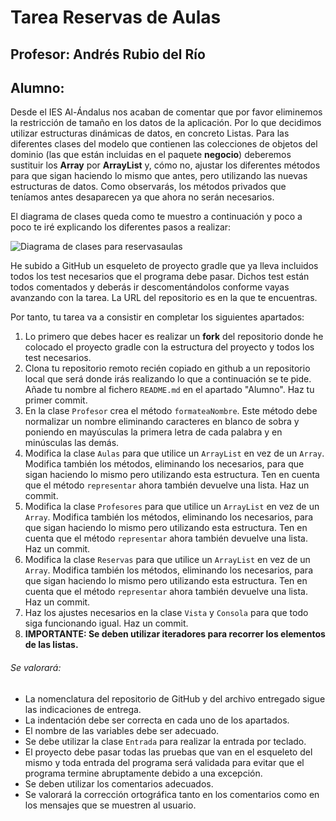 # Tarea Reservas de Aulas
## Profesor: Andrés Rubio del Río
## Alumno:

Desde el IES Al-Ándalus nos acaban de comentar que por favor eliminemos la restricción de tamaño en los datos de la aplicación. Por lo que decidimos utilizar estructuras dinámicas de datos, en concreto Listas. Para las diferentes clases del modelo que contienen las colecciones de objetos del dominio (las que están incluidas en el paquete **negocio**) deberemos sustituir los **Array** por **ArrayList** y, cómo no, ajustar los diferentes métodos para que sigan haciendo lo mismo que antes, pero utilizando las nuevas estructuras de datos. Como observarás, los métodos privados que teníamos antes desaparecen ya que ahora no serán necesarios.

El diagrama de clases queda como te muestro a continuación y poco a poco te iré explicando los diferentes pasos a realizar:

![Diagrama de clases para reservasaulas](https://github.com/andresrubiodelrio/ReservasAulas-v1/blob/main/src/main/resources/reservasaulas.png)

He subido a GitHub un esqueleto de proyecto gradle que ya lleva incluidos todos los test necesarios que el programa debe pasar. Dichos test están todos comentados y deberás ir descomentándolos conforme vayas avanzando con la tarea. La URL del repositorio es en la que te encuentras.

Por tanto, tu tarea va a consistir en completar los siguientes apartados:

1. Lo primero que debes hacer es realizar un **fork** del repositorio donde he colocado el proyecto gradle con la estructura del proyecto y todos los test necesarios.
2. Clona tu repositorio remoto recién copiado en github a un repositorio local que será donde irás realizando lo que a continuación se te pide. Añade tu nombre al fichero `README.md` en el apartado "Alumno". Haz tu primer commit.
3. En la clase `Profesor` crea el método `formateaNombre`. Este método debe normalizar un nombre eliminando caracteres en blanco de sobra y poniendo en mayúsculas la primera letra de cada palabra y en minúsculas las demás. 
4. Modifica la clase `Aulas` para que utilice un `ArrayList` en vez de un `Array`. Modifica también los métodos, eliminando los necesarios, para que sigan haciendo lo mismo pero utilizando esta estructura. Ten en cuenta que el método `representar` ahora también devuelve una lista. Haz un commit.
5. Modifica la clase `Profesores` para que utilice un `ArrayList` en vez de un `Array`. Modifica también los métodos, eliminando los necesarios, para que sigan haciendo lo mismo pero utilizando esta estructura. Ten en cuenta que el método `representar` ahora también devuelve una lista. Haz un commit.
6. Modifica la clase `Reservas` para que utilice un `ArrayList` en vez de un `Array`. Modifica también los métodos, eliminando los necesarios, para que sigan haciendo lo mismo pero utilizando esta estructura. Ten en cuenta que el método `representar` ahora también devuelve una lista. Haz un commit.
7. Haz los ajustes necesarios en la clase `Vista` y `Consola` para que todo siga funcionando igual. Haz un commit.
8. **IMPORTANTE: Se deben utilizar iteradores para recorrer los elementos de las listas.**


###### Se valorará:
- La nomenclatura del repositorio de GitHub y del archivo entregado sigue las indicaciones de entrega.
- La indentación debe ser correcta en cada uno de los apartados.
- El nombre de las variables debe ser adecuado.
- Se debe utilizar la clase `Entrada` para realizar la entrada por teclado.
- El proyecto debe pasar todas las pruebas que van en el esqueleto del mismo y toda entrada del programa será validada para evitar que el programa termine abruptamente debido a una excepción.
- Se deben utilizar los comentarios adecuados.
- Se valorará la corrección ortográfica tanto en los comentarios como en los mensajes que se muestren al usuario.
